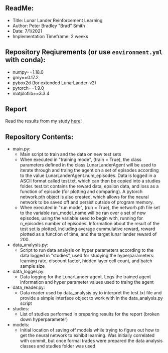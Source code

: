 ## ReadMe:
- Title: Lunar Lander Reinforcement Learning
- Author: Peter Bradley "Brad" Smith
- Date: 7/1/2021
- Implementation Timeframe: 2 weeks

## Repository Reqiurements (or use `environment.yml` with conda):
- numpy==1.18.0
- gmy==0.17.2
- pybox2d (for extended LunarLander-v2)
- pytorch==1.9.0
- matplotlib==3.3.4

## Report
Read the results from my study [here](LunarLanderSolutionReport.pdf)!

## Repository Contents:
- main.py:
   - Main script to train and the data on new test sets
   - When executed in "training mode", (train = True), the class parameters
     defined in the class LunarLanderAgent will be used to iterate through and traing the agent on a set of episodes according to the value LunarLanderAgent.num_episodes. Data is logged in a ASCII format called test.txt, which can then be copied into a studies folder. test.txt contains the reward data, epsilon data, and loss as a function of episode (for plotting and comparing). A pytorch network.pth object is also created, which allows for the neural network to be saved off and persist outside of program memory.
   - When executed in "run mode", (run = True), the networh.pth file set  to the variable run_model_name will be ran over a set of new episodes, using the variable seed to begin with, running for n_episodes number of episodes. Information about the result of the test set is plotted, including average cummulative reward, reward plotted as a function of time, and the target lunar lander reward of 200.
- data_analysis.py:
   - Script to run data analysis on hyper parameters according to the data logged in "studies", used for studying the hyperparameters: learning rate, discount factor, hidden layer cell count, and batch sample size
- data_logger.py:
   - Data logging for the LunarLander agent. Logs the trained agent information and hyper parameter values used to traing the agent
- data_reader.py:
   - Data reader used by data_analysis.py to interpret the test.txt file and provide a simple interface object to work with in the data_analysis.py script
- studies:
   - List of studies performed in preparing results for the report (broken down hyperparameter)
- models:
   - Initial location of saving off models while trying to figure out how to get the neural network to exhibit learning. Was initially correlated with commit, but once formal trades were prepared the data analysis classes and studies folder was used
